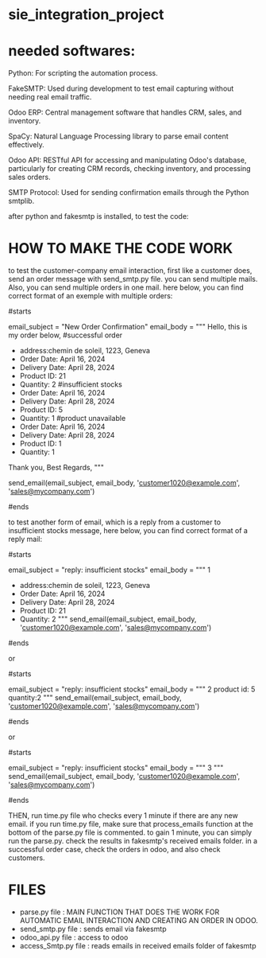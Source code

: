 # sie_integration_project

# needed softwares: 
Python: For scripting the automation process.

FakeSMTP: Used during development to test email capturing without needing real email traffic.

Odoo ERP: Central management software that handles CRM, sales, and inventory.

SpaCy: Natural Language Processing library to parse email content effectively.

Odoo API: RESTful API for accessing and manipulating Odoo's database, particularly for creating CRM records, checking inventory, and processing sales orders.

SMTP Protocol: Used for sending confirmation emails through the Python smtplib.

after python and fakesmtp is installed, to test the code:

# HOW TO MAKE THE CODE WORK 
to test the customer-company email interaction, first like a customer does, send an order message with send_smtp.py file. you can send multiple mails. Also, you can send multiple orders in one mail. 
here below, you can find correct format of an exemple with multiple orders:

#starts

email_subject = "New Order Confirmation"
email_body = """
Hello, this is my order below,
#successful order
- address:chemin de soleil, 1223, Geneva
- Order Date: April 16, 2024
- Delivery Date: April 28, 2024
- Product ID: 21
- Quantity: 2
#insufficient stocks
- Order Date: April 16, 2024
- Delivery Date: April 28, 2024
- Product ID: 5
- Quantity: 1
#product unavailable 
- Order Date: April 16, 2024
- Delivery Date: April 28, 2024
- Product ID: 1
- Quantity: 1

Thank you,
Best Regards,
"""

send_email(email_subject, email_body, 'customer1020@example.com', 'sales@mycompany.com')

#ends

to test another form of email, which is a reply from a customer to insufficient stocks message, here below, you can find correct format of a reply mail:

#starts

email_subject = "reply: insufficient stocks"
email_body = """
1
- address:chemin de soleil, 1223, Geneva
- Order Date: April 16, 2024
- Delivery Date: April 28, 2024
- Product ID: 21
- Quantity: 2
"""
send_email(email_subject, email_body, 'customer1020@example.com', 'sales@mycompany.com')

#ends

or 

#starts

email_subject = "reply: insufficient stocks"
email_body = """
2
product id: 5
quantity:2
"""
send_email(email_subject, email_body, 'customer1020@example.com', 'sales@mycompany.com')

#ends

or 

#starts

email_subject = "reply: insufficient stocks"
email_body = """
3
"""
send_email(email_subject, email_body, 'customer1020@example.com', 'sales@mycompany.com')

#ends

THEN, run time.py file who checks every 1 minute if there are any new email. if you run time.py file, make sure that process_emails function at the bottom of the parse.py file is commented. 
to gain 1 minute, you can simply run the parse.py. 
check the results in fakesmtp's received emails folder. 
in a successful order case, check the orders in odoo, and also check customers. 


# FILES
- parse.py file : MAIN FUNCTION THAT DOES THE WORK FOR AUTOMATIC EMAIL INTERACTION AND CREATING AN ORDER IN ODOO.
- send_smtp.py file : sends email via fakesmtp
- odoo_api.py file : access to odoo
- access_Smtp.py file : reads emails in received emails folder of fakesmtp